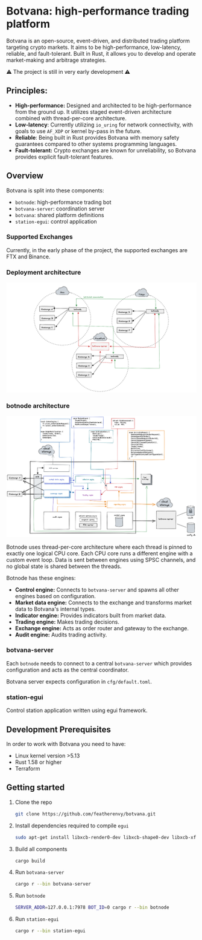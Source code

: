 # Botvana: high-performance trading platform

Botvana is an open-source, event-driven, and distributed trading platform targeting
crypto markets. It aims to be high-performance, low-latency, reliable, and
fault-tolerant. Built in Rust, it allows you to develop and operate market-making
and arbitrage strategies.


⚠️ The project is still in very early development ⚠️

## Principles:

-   **High-performance:** Designed and architected to be high-performance from the
    ground up. It utilizes staged event-driven architecture combined with
    thread-per-core architecture.
-   **Low-latency**: Currently utilizing `io_uring` for network connectivity, with
    goals to use `AF_XDP` or kernel by-pass in the future.
-   **Reliable**: Being built in Rust provides Botvana with memory safety guarantees
    compared to other systems programming languages.
-   **Fault-tolerant:** Crypto exchanges are known for unreliability, so Botvana
    provides explicit fault-tolerant features.

## Overview

Botvana is split into these components:

-   `botnode`: high-performance trading bot
-   `botvana-server`: coordination server
-   `botvana`: shared platform definitions
-   `station-egui`: control application

### Supported Exchanges

Currently, in the early phase of the project, the supported exchanges are FTX and
Binance.

### Deployment architecture

![deployment architecture](docs/deployment_architecture.png)

### botnode architecture

![botnode architecture](docs/botnode_architecture.png)

Botnode uses thread-per-core architecture where each thread is pinned to exactly
one logical CPU core. Each CPU core runs a different engine with a custom event loop.
Data is sent between engines using SPSC channels, and no global state is shared
between the threads.

Botnode has these engines:

- **Control engine:** Connects to `botvana-server` and spawns all other engines
  based on configuration.
- **Market data engine:** Connects to the exchange and transforms market data to
  Botvana's internal types.
- **Indicator engine:** Provides indicators built from market data.
- **Trading engine:** Makes trading decisions.
- **Exchange engine:** Acts as order router and gateway to the exchange.
- **Audit engine:** Audits trading activity.

### botvana-server

Each `botnode` needs to connect to a central `botvana-server` which provides
configuration and acts as the central coordinator.

Botvana server expects configuration in `cfg/default.toml`.

### station-egui

Control station application written using egui framework.

## Development Prerequisites

In order to work with Botvana you need to have:

-   Linux kernel version >5.13
-   Rust 1.58 or higher
-   Terraform

## Getting started

1.  Clone the repo
    ```sh
    git clone https://github.com/featherenvy/botvana.git
    ```
2.  Install dependencies required to compile `egui`
    ```sh
    sudo apt-get install libxcb-render0-dev libxcb-shape0-dev libxcb-xfixes0-dev libspeechd-dev libxkbcommon-dev libssl-dev
    ```
3.  Build all components
    ```sh
    cargo build
    ```
4.  Run `botvana-server`
    ```sh
    cargo r --bin botvana-server
    ```
5.  Run `botnode`
    ```sh
    SERVER_ADDR=127.0.0.1:7978 BOT_ID=0 cargo r --bin botnode
    ```
6.  Run `station-egui`
    ```sh
    cargo r --bin station-egui
    ```
